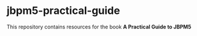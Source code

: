 # jbpm5-practical-guide

This repository contains resources for the book **A Practical Guide to JBPM5**
